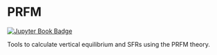 # PRFM

[![Jupyter Book Badge](https://jupyterbook.org/badge.svg)](https://changgoo.github.io/PRFM/)

Tools to calculate vertical equilibrium and SFRs using the PRFM theory.
